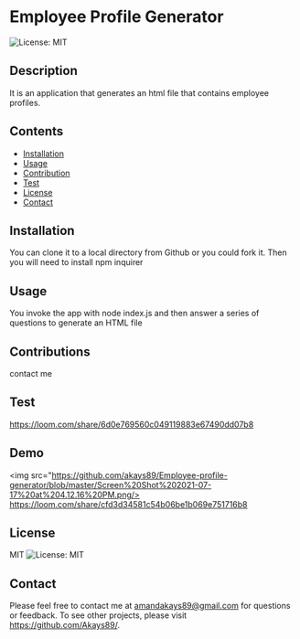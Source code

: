 
# Employee Profile Generator
![License: MIT](https://img.shields.io/badge/License-MIT-yellow.svg)
## Description
It is an application that generates an html file that contains employee profiles.
## Contents
* [Installation](#Installation)
* [Usage](#Usage)
* [Contribution](#Contributions)
* [Test](#Test)
* [License](#License)
* [Contact](#Questions?)
## Installation
 You can clone it to a local directory from Github or you could fork it. Then you will need to install npm inquirer
## Usage
You invoke the app with node index.js and then answer a series of questions to generate an HTML file
## Contributions
contact me
## Test
https://loom.com/share/6d0e769560c049119883e67490dd07b8
## Demo 
<img src="https://github.com/akays89/Employee-profile-generator/blob/master/Screen%20Shot%202021-07-17%20at%204.12.16%20PM.png/>
https://loom.com/share/cfd3d34581c54b06be1b069e751716b8
## License
MIT
![License: MIT](https://img.shields.io/badge/License-MIT-yellow.svg)
## Contact
Please feel free to contact me at amandakays89@gmail.com for questions or feedback. 
To see other projects, please visit https://github.com/Akays89/.
